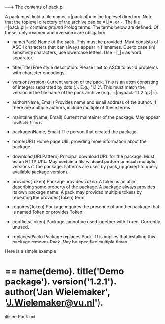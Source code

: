 ---+ The contents of pack.pl

A pack must hold a file named =|pack.pl|= in the toplevel directory.
Note that the toplevel directory of the archive can be =|.|=, <pack> or
<pack>-<version>.  The file =|pack.pl|= contains _ground_ Prolog terms.
The terms below are defined.  Of these, only =name= and =version=
are obligatory.

  * name(Pack)
  Name of the pack.  This must be provided.  Must consists of ASCII
  characters that can always appear in filenames.  Due to case (in)
  sensitivity characters, use lowercase letters.  Use =|_|= as
  word separator.

  * title(Title)
  Free style description.  Please limit to ASCII to avoid problems
  with character encodings.

  * version(Version)
  Current version of the pack.  This is an atom consisting of integers
  separated by dots (.).  E.g., '1.1.2'.  This must match the version
  in the file name of the pack archive (e.g., =|mypack-1.1.2.tgz|=).

  * author(Name, Email)
  Provides name and email address of the author.  If there are multiple
  authors, include multiple of these terms.

  * maintainer(Name, Email)
  Current maintainer of the package.  May appear multiple times.

  * packager(Name, Email)
  The person that created the package.

  * home(URL)
  Home page URL providing more information about the package.

  * download(URLPattern)
  Principal download URL for the package.  Must be an HTTP URL.  May
  contain a file wildcard pattern to match multiple versions of the
  package.  Patterns are used by pack_upgrade/1 to query available
  package versions.

  * provides(Token)
  Package provides _Token_. A token is an atom, describing some property
  of the package. A package always provides its own package name. A pack
  may provided multiple tokens by repeating the provides(Token) term.

  * requires(Token)
  Package requires the presence of another package that is named Token
  or provides Token.

  * conflicts(Token)
  Package cannot be used together with Token.  Currently unused.

  * replaces(Pack)
  Package replaces Pack.  This implies that installing this package
  removes Pack.  May be specified multiple times.

Here is a simple example

  ==
  name(demo).
  title('Demo package').
  version('1.2.1').
  author('Jan Wielemaker', 'J.Wielemaker@vu.nl').
  ==

@see Pack.md
